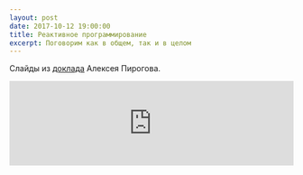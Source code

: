 ```yaml
---
layout: post
date: 2017-10-12 19:00:00
title: Реактивное программирование
excerpt: Поговорим как в общем, так и в целом
---
```


Слайды из [доклада](https://astynax.github.io/slides/reactive) Алексея Пирогова.

<iframe style="width: 100%" src="https://www.youtube.com/embed/Ab66JFs_b1s" frameborder="0" allow="autoplay; encrypted-media" allowfullscreen></iframe>
